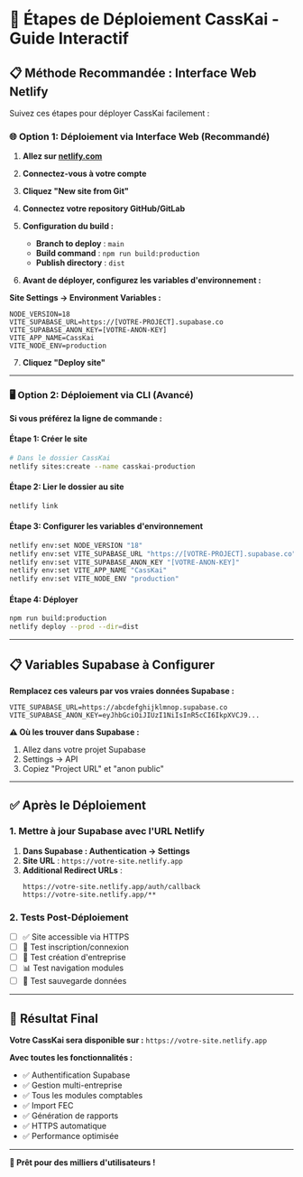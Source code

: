 # 🚀 Étapes de Déploiement CassKai - Guide Interactif

## 📋 Méthode Recommandée : Interface Web Netlify

Suivez ces étapes pour déployer CassKai facilement :

### 🌐 Option 1: Déploiement via Interface Web (Recommandé)

1. **Allez sur [netlify.com](https://netlify.com)**
2. **Connectez-vous à votre compte**
3. **Cliquez "New site from Git"**
4. **Connectez votre repository GitHub/GitLab**
5. **Configuration du build :**
   - **Branch to deploy** : `main`
   - **Build command** : `npm run build:production`
   - **Publish directory** : `dist`

6. **Avant de déployer, configurez les variables d'environnement :**

**Site Settings → Environment Variables :**
```env
NODE_VERSION=18
VITE_SUPABASE_URL=https://[VOTRE-PROJECT].supabase.co
VITE_SUPABASE_ANON_KEY=[VOTRE-ANON-KEY]
VITE_APP_NAME=CassKai
VITE_NODE_ENV=production
```

7. **Cliquez "Deploy site"**

---

### 🖥️ Option 2: Déploiement via CLI (Avancé)

**Si vous préférez la ligne de commande :**

#### Étape 1: Créer le site
```bash
# Dans le dossier CassKai
netlify sites:create --name casskai-production
```

#### Étape 2: Lier le dossier au site
```bash
netlify link
```

#### Étape 3: Configurer les variables d'environnement
```bash
netlify env:set NODE_VERSION "18"
netlify env:set VITE_SUPABASE_URL "https://[VOTRE-PROJECT].supabase.co"
netlify env:set VITE_SUPABASE_ANON_KEY "[VOTRE-ANON-KEY]"
netlify env:set VITE_APP_NAME "CassKai"
netlify env:set VITE_NODE_ENV "production"
```

#### Étape 4: Déployer
```bash
npm run build:production
netlify deploy --prod --dir=dist
```

---

## 📋 Variables Supabase à Configurer

**Remplacez ces valeurs par vos vraies données Supabase :**

```env
VITE_SUPABASE_URL=https://abcdefghijklmnop.supabase.co
VITE_SUPABASE_ANON_KEY=eyJhbGciOiJIUzI1NiIsInR5cCI6IkpXVCJ9...
```

**⚠️ Où les trouver dans Supabase :**
1. Allez dans votre projet Supabase
2. Settings → API
3. Copiez "Project URL" et "anon public"

---

## ✅ Après le Déploiement

### 1. Mettre à jour Supabase avec l'URL Netlify

1. **Dans Supabase : Authentication → Settings**
2. **Site URL** : `https://votre-site.netlify.app`
3. **Additional Redirect URLs** : 
   ```
   https://votre-site.netlify.app/auth/callback
   https://votre-site.netlify.app/**
   ```

### 2. Tests Post-Déploiement

- [ ] ✅ Site accessible via HTTPS
- [ ] 🔐 Test inscription/connexion
- [ ] 🏢 Test création d'entreprise
- [ ] 📊 Test navigation modules
- [ ] 💾 Test sauvegarde données

---

## 🎯 Résultat Final

**Votre CassKai sera disponible sur :**
`https://votre-site.netlify.app`

**Avec toutes les fonctionnalités :**
- ✅ Authentification Supabase
- ✅ Gestion multi-entreprise
- ✅ Tous les modules comptables
- ✅ Import FEC
- ✅ Génération de rapports
- ✅ HTTPS automatique
- ✅ Performance optimisée

---

**🚀 Prêt pour des milliers d'utilisateurs !**